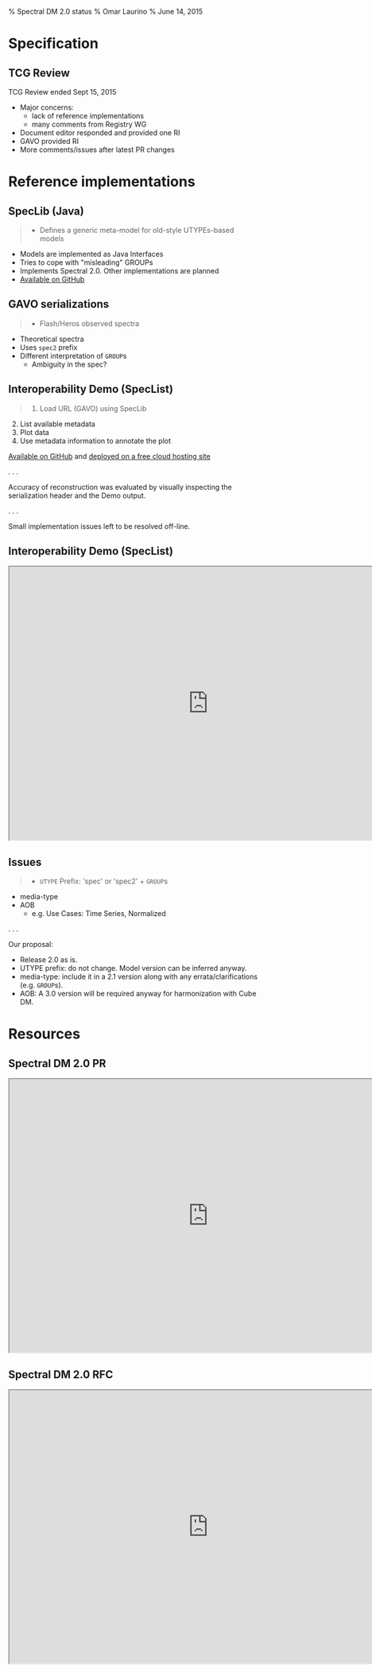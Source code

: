 % Spectral DM 2.0 status
% Omar Laurino
% June 14, 2015

# Specification

## TCG Review
TCG Review ended Sept 15, 2015

- Major concerns:
    - lack of reference implementations
    - many comments from Registry WG
- Document editor responded and provided one RI
- GAVO provided RI
- More comments/issues after latest PR changes

# Reference implementations

## SpecLib (Java)
>- Defines a generic meta-model for old-style UTYPEs-based models
- Models are implemented as Java Interfaces
- Tries to cope with "misleading" GROUPs
- Implements Spectral 2.0. Other implementations are planned
- [Available on GitHub](https://github.com/ChandraCXC/speclib)

## GAVO serializations
>- Flash/Heros observed spectra
- Theoretical spectra
- Uses `spec2` prefix
- Different interpretation of `GROUP`s
    - Ambiguity in the spec?

## Interoperability Demo (SpecList)
>1. Load URL (GAVO) using SpecLib
2. List available metadata
3. Plot data
4. Use metadata information to annotate the plot
 
[Available on GitHub](https://github.com/ChandraCXC/speclist)
and [deployed on a free cloud hosting site](http://speclist-ivoa.rhcloud.com/)

. . .

Accuracy of reconstruction was evaluated by visually inspecting the serialization header and the Demo output.

. . .

Small implementation issues left to be resolved off-line.

## Interoperability Demo (SpecList)
<iframe height="550px" width="800px" src="http://speclist-ivoa.rhcloud.com/"></iframe>

## Issues
>- `UTYPE` Prefix: 'spec' or 'spec2' + `GROUP`s
- media-type
- AOB
    - e.g. Use Cases: Time Series, Normalized

. . .

Our proposal:

- Release 2.0 as is.
- UTYPE prefix: do not change. Model version can be inferred anyway.
- media-type: include it in a 2.1 version along with any errata/clarifications (e.g. `GROUP`s).
- AOB: A 3.0 version will be required anyway for harmonization with Cube DM.

# Resources

## Spectral DM 2.0 PR
<iframe height="550px" width="800px" src="http://docs.google.com/gview?url=http://ivoa.net/documents/SpectralDM/20150528/PR-SpectralDM-2.0-20150528.pdf&embedded=true"></iframe>

## Spectral DM 2.0 RFC
<iframe height="550px" width="800px" src="http://wiki.ivoa.net/bin/view/IVOA/Spectral2RFC"></iframe>

